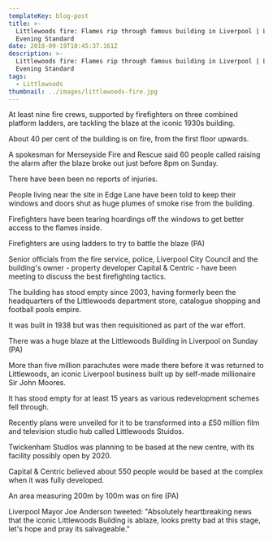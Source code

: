 ```yaml
---
templateKey: blog-post
title: >-
  Littlewoods fire: Flames rip through famous building in Liverpool | London
  Evening Standard
date: 2018-09-19T10:45:37.161Z
description: >-
  Littlewoods fire: Flames rip through famous building in Liverpool | London
  Evening Standard
tags:
  - Littlewoods
thumbnail: ../images/littlewoods-fire.jpg
---
```

At least nine fire crews, supported by firefighters on three combined platform ladders, are tackling the blaze at the iconic 1930s building.

About 40 per cent of the building is on fire, from the first floor upwards.

A spokesman for Merseyside Fire and Rescue said 60 people called raising the alarm after the blaze broke out just before 8pm on Sunday.

There have been been no reports of injuries.

People living near the site in Edge Lane have been told to keep their windows and doors shut as huge plumes of smoke rise from the building.

Firefighters have been tearing hoardings off the windows to get better access to the flames inside.

Firefighters are using ladders to try to battle the blaze (PA) 

Senior officials from the fire service, police, Liverpool City Council and the building's owner - property developer Capital & Centric - have been meeting to discuss the best firefighting tactics.

The building has stood empty since 2003, having formerly been the headquarters of the Littlewoods department store, catalogue shopping and football pools empire.

It was built in 1938 but was then requisitioned as part of the war effort.

There was a huge blaze at the Littlewoods Building in Liverpool on Sunday (PA) 

More than five million parachutes were made there before it was returned to Littlewoods, an iconic Liverpool business built up by self-made millionaire Sir John Moores.

It has stood empty for at least 15 years as various redevelopment schemes fell through.

Recently plans were unveiled for it to be transformed into a £50 million film and television studio hub called Littlewoods Stuidos.

Twickenham Studios was planning to be based at the new centre, with its facility possibly open by 2020.

Capital & Centric believed about 550 people would be based at the complex when it was fully developed.

An area measuring 200m by 100m was on fire (PA) 

Liverpool Mayor Joe Anderson tweeted: "Absolutely heartbreaking news that the iconic Littlewoods Building is ablaze, looks pretty bad at this stage, let's hope and pray its salvageable."
